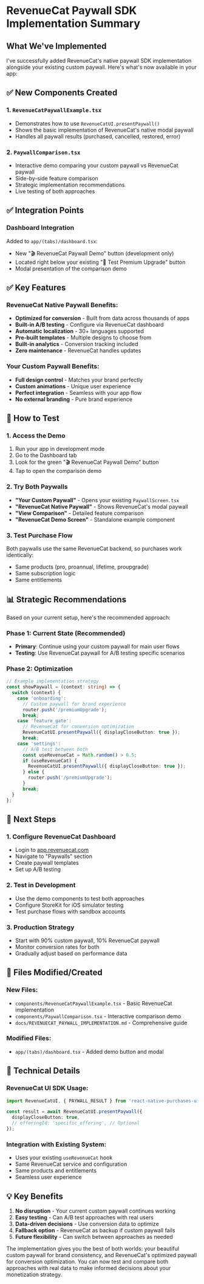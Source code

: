 # RevenueCat Paywall SDK Implementation Summary

## What We've Implemented

I've successfully added RevenueCat's native paywall SDK implementation alongside your existing custom paywall. Here's what's now available in your app:

## ✅ New Components Created

### 1. `RevenueCatPaywallExample.tsx`
- Demonstrates how to use `RevenueCatUI.presentPaywall()`
- Shows the basic implementation of RevenueCat's native modal paywall
- Handles all paywall results (purchased, cancelled, restored, error)

### 2. `PaywallComparison.tsx`
- Interactive demo comparing your custom paywall vs RevenueCat paywall
- Side-by-side feature comparison
- Strategic implementation recommendations
- Live testing of both approaches

## ✅ Integration Points

### Dashboard Integration
Added to `app/(tabs)/dashboard.tsx`:
- New "🎬 RevenueCat Paywall Demo" button (development only)
- Located right below your existing "🧪 Test Premium Upgrade" button
- Modal presentation of the comparison demo

## ✅ Key Features

### RevenueCat Native Paywall Benefits:
- **Optimized for conversion** - Built from data across thousands of apps
- **Built-in A/B testing** - Configure via RevenueCat dashboard
- **Automatic localization** - 30+ languages supported
- **Pre-built templates** - Multiple designs to choose from
- **Built-in analytics** - Conversion tracking included
- **Zero maintenance** - RevenueCat handles updates

### Your Custom Paywall Benefits:
- **Full design control** - Matches your brand perfectly
- **Custom animations** - Unique user experience
- **Perfect integration** - Seamless with your app flow
- **No external branding** - Pure brand experience

## 🚀 How to Test

### 1. Access the Demo
1. Run your app in development mode
2. Go to the Dashboard tab
3. Look for the green "🎬 RevenueCat Paywall Demo" button
4. Tap to open the comparison demo

### 2. Try Both Paywalls
- **"Your Custom Paywall"** - Opens your existing `PaywallScreen.tsx`
- **"RevenueCat Native Paywall"** - Shows RevenueCat's modal paywall
- **"View Comparison"** - Detailed feature comparison
- **"RevenueCat Demo Screen"** - Standalone example component

### 3. Test Purchase Flow
Both paywalls use the same RevenueCat backend, so purchases work identically:
- Same products (pro, proannual, lifetime, proupgrade)
- Same subscription logic
- Same entitlements

## 📊 Strategic Recommendations

Based on your current setup, here's the recommended approach:

### Phase 1: Current State (Recommended)
- **Primary**: Continue using your custom paywall for main user flows
- **Testing**: Use RevenueCat paywall for A/B testing specific scenarios

### Phase 2: Optimization
```typescript
// Example implementation strategy
const showPaywall = (context: string) => {
  switch (context) {
    case 'onboarding':
      // Custom paywall for brand experience
      router.push('/premiumUpgrade');
      break;
    case 'feature_gate': 
      // RevenueCat for conversion optimization
      RevenueCatUI.presentPaywall({ displayCloseButton: true });
      break;
    case 'settings':
      // A/B test between both
      const useRevenueCat = Math.random() > 0.5;
      if (useRevenueCat) {
        RevenueCatUI.presentPaywall({ displayCloseButton: true });
      } else {
        router.push('/premiumUpgrade');
      }
      break;
  }
};
```

## 🎯 Next Steps

### 1. Configure RevenueCat Dashboard
- Login to [app.revenuecat.com](https://app.revenuecat.com)
- Navigate to "Paywalls" section
- Create paywall templates
- Set up A/B testing

### 2. Test in Development
- Use the demo components to test both approaches
- Configure StoreKit for iOS simulator testing
- Test purchase flows with sandbox accounts

### 3. Production Strategy
- Start with 90% custom paywall, 10% RevenueCat paywall
- Monitor conversion rates for both
- Gradually adjust based on performance data

## 📁 Files Modified/Created

### New Files:
- `components/RevenueCatPaywallExample.tsx` - Basic RevenueCat implementation
- `components/PaywallComparison.tsx` - Interactive comparison demo
- `docs/REVENUECAT_PAYWALL_IMPLEMENTATION.md` - Comprehensive guide

### Modified Files:
- `app/(tabs)/dashboard.tsx` - Added demo button and modal

## 🔧 Technical Details

### RevenueCat UI SDK Usage:
```typescript
import RevenueCatUI, { PAYWALL_RESULT } from 'react-native-purchases-ui';

const result = await RevenueCatUI.presentPaywall({
  displayCloseButton: true,
  // offeringId: 'specific_offering', // Optional
});
```

### Integration with Existing System:
- Uses your existing `useRevenueCat` hook
- Same RevenueCat service and configuration
- Same products and entitlements
- Seamless user experience

## 💡 Key Benefits

1. **No disruption** - Your current custom paywall continues working
2. **Easy testing** - Can A/B test approaches with real users
3. **Data-driven decisions** - Use conversion data to optimize
4. **Fallback option** - RevenueCat as backup if custom paywall fails
5. **Future flexibility** - Can switch between approaches as needed

The implementation gives you the best of both worlds: your beautiful custom paywall for brand consistency, and RevenueCat's optimized paywall for conversion optimization. You can now test and compare both approaches with real data to make informed decisions about your monetization strategy.
